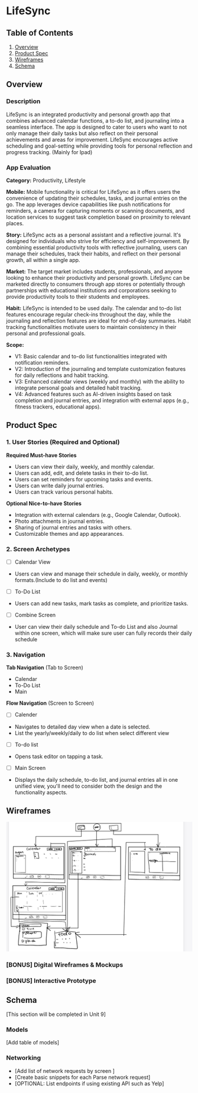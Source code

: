 # LifeSync

## Table of Contents

1. [Overview](#Overview)
2. [Product Spec](#Product-Spec)
3. [Wireframes](#Wireframes)
4. [Schema](#Schema)

## Overview

### Description

LifeSync is an integrated productivity and personal growth app that combines advanced calendar functions, a to-do list, and journaling into a seamless interface. The app is designed to cater to users who want to not only manage their daily tasks but also reflect on their personal achievements and areas for improvement. LifeSync encourages active scheduling and goal-setting while providing tools for personal reflection and progress tracking. (Mainly for Ipad)

### App Evaluation

**Category:** Productivity, Lifestyle

**Mobile:** Mobile functionality is critical for LifeSync as it offers users the convenience of updating their schedules, tasks, and journal entries on the go. The app leverages device capabilities like push notifications for reminders, a camera for capturing moments or scanning documents, and location services to suggest task completion based on proximity to relevant places.

**Story:** LifeSync acts as a personal assistant and a reflective journal. It's designed for individuals who strive for efficiency and self-improvement. By combining essential productivity tools with reflective journaling, users can manage their schedules, track their habits, and reflect on their personal growth, all within a single app.

**Market:** The target market includes students, professionals, and anyone looking to enhance their productivity and personal growth. LifeSync can be marketed directly to consumers through app stores or potentially through partnerships with educational institutions and corporations seeking to provide productivity tools to their students and employees. 

**Habit:** LifeSync is intended to be used daily. The calendar and to-do list features encourage regular check-ins throughout the day, while the journaling and reflection features are ideal for end-of-day summaries. Habit tracking functionalities motivate users to maintain consistency in their personal and professional goals.

**Scope:** 
- V1: Basic calendar and to-do list functionalities integrated with notification reminders.
- V2: Introduction of the journaling and template customization features for daily reflections and habit tracking.
- V3: Enhanced calendar views (weekly and monthly) with the ability to integrate personal goals and detailed habit tracking.
- V4: Advanced features such as AI-driven insights based on task completion and journal entries, and integration with external apps (e.g., fitness trackers, educational apps).

## Product Spec

### 1. User Stories (Required and Optional)

**Required Must-have Stories**

* Users can view their daily, weekly, and monthly calendar.
* Users can add, edit, and delete tasks in their to-do list.
* Users can set reminders for upcoming tasks and events.
* Users can write daily journal entries.
* Users can track various personal habits.

**Optional Nice-to-have Stories**

* Integration with external calendars (e.g., Google Calendar, Outlook).
* Photo attachments in journal entries.
* Sharing of journal entries and tasks with others.
* Customizable themes and app appearances.

### 2. Screen Archetypes

- [ ] Calendar View
* Users can view and manage their schedule in daily, weekly, or monthly formats.(Include to do list and events)

- [ ] To-Do List
* Users can add new tasks, mark tasks as complete, and prioritize tasks.

- [ ] Combine Screen
* User can view their daily schedule and To-do List and also Journal within one screen, which will make sure user can fully records their daily schedule

### 3. Navigation

**Tab Navigation** (Tab to Screen)

* Calendar
* To-Do List
* Main

**Flow Navigation** (Screen to Screen)

- [ ] Calender
* Navigates to detailed day view when a date is selected.
* List the yearly/weekly/daily to do list when select different view
- [ ] To-do list
* Opens task editor on tapping a task.
- [ ] Main Screen
*  Displays the daily schedule, to-do list, and journal entries all in one unified view, you'll need to consider both the design and the functionality aspects.

## Wireframes

![Example Image](image/Wireframe_images.jpg)

### [BONUS] Digital Wireframes & Mockups

### [BONUS] Interactive Prototype

## Schema 

[This section will be completed in Unit 9]

### Models

[Add table of models]

### Networking

- [Add list of network requests by screen ]
- [Create basic snippets for each Parse network request]
- [OPTIONAL: List endpoints if using existing API such as Yelp]
